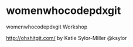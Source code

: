 # womenwhocodepdxgit
womenwhocodepdxgit Workshop

http://ohshitgit.com/ by Katie Sylor-Miller @ksylor 
